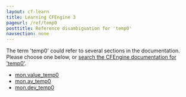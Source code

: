 ```yaml
---
layout: cf-learn
title: Learning CFEngine 3
pageurl: /ref/temp0
posttitle: Reference disambiguation for 'temp0'
navsection: none
---
```


The term 'temp0' could refer to several sections in the documentation. Please choose one below, or
[search the CFEngine documentation for 'temp0'](http://cfengine.com/docs/latest/search.html?q=temp0).

- [mon.value_temp0](http://cfengine.com/docs/latest/reference-special-variables-mon.html#mon-value_temp0)
- [mon.av_temp0](http://cfengine.com/docs/latest/reference-special-variables-mon.html#mon-av_temp0)
- [mon.dev_temp0](http://cfengine.com/docs/latest/reference-special-variables-mon.html#mon-dev_temp0)
